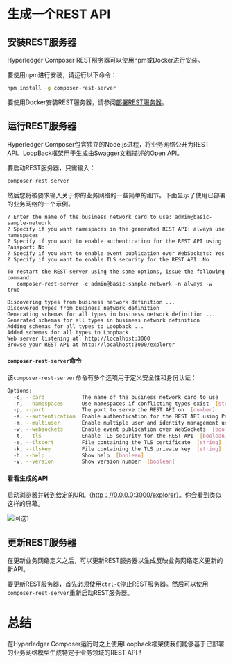 # 生成一个REST API

## 安装REST服务器

Hyperledger Composer REST服务器可以使用npm或Docker进行安装。

要使用npm进行安装，请运行以下命令：
```bash
npm install -g composer-rest-server
```

要使用Docker安装REST服务器，请参阅[部署REST服务器](integrating_deploying-the-rest-server.md)。

## 运行REST服务器

Hyperledger Composer包含独立的Node.js进程，将业务网络公开为REST API。LoopBack框架用于生成由Swagger文档描述的Open API。

要启动REST服务器，只需输入：
```bash
composer-rest-server
```

然后您将被要求输入关于你的业务网络的一些简单的细节。下面显示了使用已部署的业务网络的一个示例。
```
? Enter the name of the business network card to use: admin@basic-sample-network
? Specify if you want namespaces in the generated REST API: always use namespaces
? Specify if you want to enable authentication for the REST API using Passport: No
? Specify if you want to enable event publication over WebSockets: Yes
? Specify if you want to enable TLS security for the REST API: No

To restart the REST server using the same options, issue the following command:
   composer-rest-server -c admin@basic-sample-network -n always -w true

Discovering types from business network definition ...
Discovered types from business network definition
Generating schemas for all types in business network definition ...
Generated schemas for all types in business network definition
Adding schemas for all types to Loopback ...
Added schemas for all types to Loopback
Web server listening at: http://localhost:3000
Browse your REST API at http://localhost:3000/explorer
```

#### `composer-rest-server`命令

该`composer-rest-server`命令有多个选项用于定义安全性和身份认证：
```bash
Options:
  -c, --card            The name of the business network card to use  [string]
  -n, --namespaces      Use namespaces if conflicting types exist  [string] [choices: "always", "required", "never"] [default: "always"]
  -p, --port            The port to serve the REST API on  [number]
  -a, --authentication  Enable authentication for the REST API using Passport  [boolean] [default: false]
  -m, --multiuser       Enable multiple user and identity management using wallets (implies -a)  [boolean] [default: false]
  -w, --websockets      Enable event publication over WebSockets  [boolean] [default: true]
  -t, --tls             Enable TLS security for the REST API  [boolean] [default: false]
  -e, --tlscert         File containing the TLS certificate  [string] [default: "/usr/local/lib/node_modules/composer-rest-server/cert.pem"]
  -k, --tlskey          File containing the TLS private key  [string] [default: "/usr/local/lib/node_modules/composer-rest-server/key.pem"]
  -h, --help            Show help  [boolean]
  -v, --version         Show version number  [boolean]
```

#### 看看生成的API

启动浏览器并转到给定的URL（[http：//0.0.0.0:3000/explorer](http://0.0.0.0:3000/explorer)）。你会看到类似这样的屏幕。

![回送1](https://hyperledger.github.io/composer/stable/assets/img/tutorials/developer/lb_explorer.png)

## 更新REST服务器

在更新业务网络定义之后，可以更新REST服务器以生成反映业务网络定义更新的新API。

要更新REST服务器，首先必须使用`ctrl-C`停止REST服务器。然后可以使用`composer-rest-server`重新启动REST服务器。

# 总结

在Hyperledger Composer运行时之上使用Loopback框架使我们能够基于已部署的业务网络模型生成特定于业务领域的REST API！
